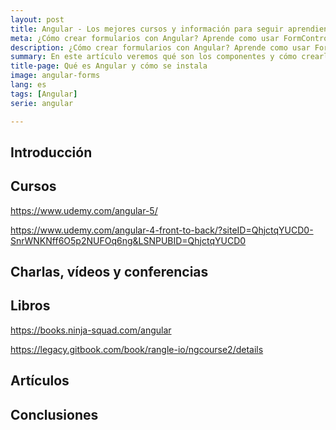 ```yaml
---
layout: post
title: Angular - Los mejores cursos y información para seguir aprendiendo
meta: ¿Cómo crear formularios con Angular? Aprende como usar FormControl, FormGroup y FormBuilder en Angular
description: ¿Cómo crear formularios con Angular? Aprende como usar FormControl, FormGroup y FormBuilder en Angular
summary: En este artículo veremos qué son los componentes y cómo crearlos, además vamos a configurar rutas en la página para visualizar estos componentes que hemos creado.
title-page: Qué es Angular y cómo se instala
image: angular-forms
lang: es
tags: [Angular] 
serie: angular

---
```


## Introducción

## Cursos

https://www.udemy.com/angular-5/

https://www.udemy.com/angular-4-front-to-back/?siteID=QhjctqYUCD0-SnrWNKNff6O5p2NUFOq6ng&LSNPUBID=QhjctqYUCD0

## Charlas, vídeos y conferencias

## Libros

https://books.ninja-squad.com/angular

https://legacy.gitbook.com/book/rangle-io/ngcourse2/details

## Artículos

## Conclusiones
